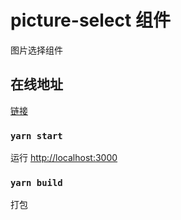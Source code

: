 # picture-select 组件

图片选择组件

## 在线地址

[链接](https://79percent.github.io/PictureSelect/)

### `yarn start`

运行 [http://localhost:3000](http://localhost:3000)

### `yarn build`

打包
